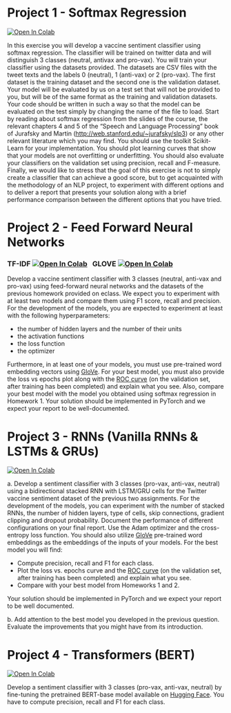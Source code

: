 # Project 1 - Softmax Regression 

[![Open In Colab](https://colab.research.google.com/assets/colab-badge.svg)](https://colab.research.google.com/github/OrfeasTsk/twitter-sentiment-analysis/blob/main/AI2_HW1_Softmax_Regression.ipynb)

In this exercise you will develop a vaccine sentiment classifier using softmax regression.
The classifier will be trained on twitter data and will distinguish 3 classes (neutral, antivax and pro-vax). You will train your classifier using the datasets provided. The datasets are CSV files with the tweet texts and the labels 0
(neutral), 1 (anti-vax) or 2 (pro-vax). The first dataset is the training dataset and the
second one is the validation dataset. Your model will be evaluated by us on a test set that
will not be provided to you, but will be of the same format as the training and validation
datasets. Your code should be written in such a way so that the model can be evaluated
on the test simply by changing the name of the file to load.
Start by reading about softmax regression from the slides of the course, the relevant
chapters 4 and 5 of the “Speech and Language Processing” book of Jurafsky and Martin
(http://web.stanford.edu/~jurafsky/slp3) or any other relevant literature which
you may find. You should use the toolkit Scikit-Learn for your implementation. You should plot learning
curves that show that your models are not overfitting or underfitting. You should also
evaluate your classifiers on the validation set using precision, recall and F-measure.
Finally, we would like to stress that the goal of this exercise is not to simply create a
classifier that can achieve a good score, but to get acquainted with the methodology of an
NLP project, to experiment with different options and to deliver a report that presents
your solution along with a brief performance comparison between the different options
that you have tried.

# Project 2 - Feed Forward Neural Networks

### TF-IDF [![Open In Colab](https://colab.research.google.com/assets/colab-badge.svg)](https://colab.research.google.com/github/OrfeasTsk/twitter-sentiment-analysis/blob/main/AI2_HW2_Feed_Forward_NN_TFIDF.ipynb) &nbsp; GLOVE [![Open In Colab](https://colab.research.google.com/assets/colab-badge.svg)](https://colab.research.google.com/github/OrfeasTsk/twitter-sentiment-analysis/blob/main/AI2_HW2_Feed_Forward_NN_GLoVe.ipynb)

Develop a vaccine sentiment classifier with 3 classes (neutral, anti-vax and pro-vax) using
feed-forward neural networks and the datasets of the previous homework provided on eclass. We expect you to experiment with at least two models and compare them using
F1 score, recall and precision. For the development of the models, you are expected to
experiment at least with the following hyperparameters:
* the number of hidden layers and the number of their units
* the activation functions
* the loss function
* the optimizer

Furthermore, in at least one of your models, you must use pre-trained word embedding
vectors using [GloVe](https://nlp.stanford.edu/projects/glove).
For your best model, you must also provide the loss vs epochs plot along with the [ROC curve](https://en.wikipedia.org/wiki/Receiver_operating_characteristic)
(on the validation set, after training has been completed) and explain what you see.
Also, compare your best model with the model you obtained using softmax regression in
Homework 1. Your solution should be implemented in PyTorch and we expect your report
to be well-documented.

# Project 3 - RNNs (Vanilla RNNs & LSTMs & GRUs)
[![Open In Colab](https://colab.research.google.com/assets/colab-badge.svg)](https://colab.research.google.com/github/OrfeasTsk/twitter-sentiment-analysis/blob/main/AI2_HW3_Vanilla_LSTM_GRU_RNNs.ipynb)

a. Develop a sentiment classifier with 3 classes (pro-vax, anti-vax, neutral) using a bidirectional stacked RNN with LSTM/GRU cells for the Twitter vaccine sentiment dataset of
the previous two assignments. For the development of the models, you can experiment
with the number of stacked RNNs, the number of hidden layers, type of cells, skip connections, gradient clipping and dropout probability. Document the performance of different
configurations on your final report. Use the Adam optimizer and the cross-entropy loss
function. You should also utilize [GloVe](https://nlp.stanford.edu/projects/glove) pre-trained word embeddings as the embeddings
of the inputs of your models.
For the best model you will find:
* Compute precision, recall and F1 for each class.
* Plot the loss vs. epochs curve and the [ROC curve](https://en.wikipedia.org/wiki/Receiver_operating_characteristic) (on the validation set, after training
has been completed) and explain what you see.
* Compare with your best model from Homeworks 1 and 2.

Your solution should be implemented in PyTorch and we expect your report to be well
documented.

b. Add attention to the best model you developed in the previous question. Evaluate the
improvements that you might have from its introduction.

# Project 4 - Transformers (BERT)
[![Open In Colab](https://colab.research.google.com/assets/colab-badge.svg)](https://colab.research.google.com/github/OrfeasTsk/twitter-sentiment-analysis/blob/main/AI2_HW4_BERT.ipynb)

Develop a sentiment classifier with 3 classes (pro-vax, anti-vax, neutral) by fine-tuning the
pretrained BERT-base model available on [Hugging Face](https://huggingface.co/models). You have to compute precision, recall and F1 for each class.
